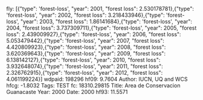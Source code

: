 fly: [{"type": 'forest-loss', "year": 2001, "forest loss": 2.530178781},{"type": 'forest-loss', "year": 2002, "forest loss": 3.218433946},{"type": 'forest-loss', "year": 2003, "forest loss": 1.86141684},{"type": 'forest-loss', "year": 2004, "forest loss": 3.737309711},{"type": 'forest-loss', "year": 2005, "forest loss": 2.439009927},{"type": 'forest-loss', "year": 2006, "forest loss": 5.053479442},{"type": 'forest-loss', "year": 2007, "forest loss": 4.420809923},{"type": 'forest-loss', "year": 2008, "forest loss": 3.620369643},{"type": 'forest-loss', "year": 2009, "forest loss": 6.138142127},{"type": 'forest-loss', "year": 2010, "forest loss": 3.932648074},{"type": 'forest-loss', "year": 2011, "forest loss": 2.326762915},{"type": 'forest-loss', "year": 2012, "forest loss": 4.061199224}]
wdpaid: 198296
hf09: 9.7604
Author: IUCN, UQ and WCS
hfcg: -1.8032
Tags: TEST
fc: 18310.29815
Title: Area de Conservacion Guanacaste
Year: 2000
Date: 2000
hf93: 11.5571
